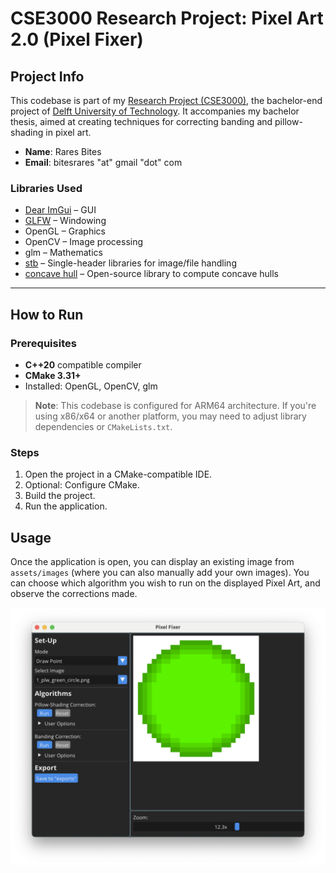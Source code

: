 # CSE3000 Research Project: Pixel Art 2.0 (Pixel Fixer)

## Project Info
This codebase is part of my [Research Project (CSE3000)](https://github.com/TU-Delft-CSE/Research-Project), the bachelor-end project of [Delft University of Technology](https://https//github.com/TU-Delft-CSE). It accompanies my bachelor thesis, aimed at creating techniques for correcting banding and pillow-shading in pixel art.

- **Name**: Rares Bites
- **Email**: bitesrares "at" gmail "dot" com

### Libraries Used
- [Dear ImGui](https://github.com/ocornut/imgui) – GUI
- [GLFW](https://github.com/glfw/glfw) – Windowing
- OpenGL – Graphics
- OpenCV – Image processing
- glm – Mathematics
- [stb](https://github.com/nothings/stb) – Single-header libraries for image/file handling
- [concave hull](https://github.com/senhorsolar/concavehull) – Open-source library to compute concave hulls

---

## How to Run

### Prerequisites
- **C++20** compatible compiler
- **CMake 3.31+**
- Installed: OpenGL, OpenCV, glm

> **Note**: This codebase is configured for ARM64 architecture. If you're using x86/x64 or another platform, you may need to adjust library dependencies or `CMakeLists.txt`.

### Steps
1. Open the project in a CMake-compatible IDE.
2. Optional: Configure CMake.
3. Build the project.
4. Run the application.

## Usage
Once the application is open, you can display an existing image from `assets/images` (where you can also manually add your own images). You can choose which algorithm you wish to run on the displayed Pixel Art, and observe the corrections made.

![demo.png](demo.png)
